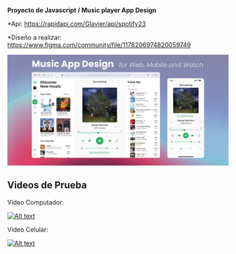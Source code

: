 **Proyecto de Javascript / Music player App Design**

*Api: https://rapidapi.com/Glavier/api/spotify23

*Diseño a realizar: https://www.figma.com/community/file/1178206974820059749

![](https://github.com/Dcarolinamorenoc/proyectoJavaScript/blob/main/storage/img/dise.png)


## Videos de Prueba

Video Computador:

[![Alt text](https://img.youtube.com/vi/1hiEiPA2iYY/0.jpg)](https://www.youtube.com/watch?v=1hiEiPA2iYY)


Video Celular:

[![Alt text](https://img.youtube.com/vi/ypfYU9duj1o/0.jpg)](https://www.youtube.com/watch?v=ypfYU9duj1o)